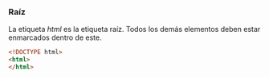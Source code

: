 ### Raíz

La etiqueta _html_ es la etiqueta raíz. Todos los demás elementos deben estar enmarcados dentro de este.

````HTML
<!DOCTYPE html>
<html>
</html>
````